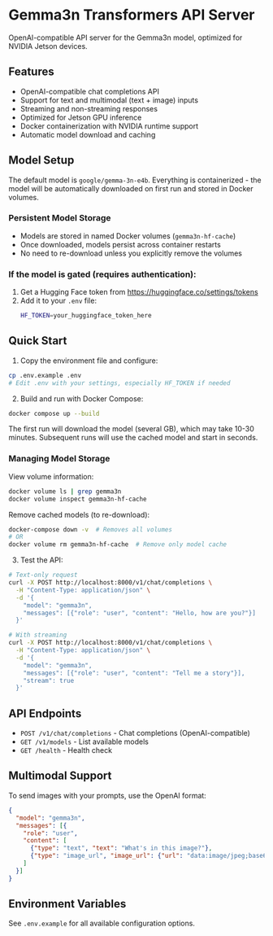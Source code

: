 # Gemma3n Transformers API Server

OpenAI-compatible API server for the Gemma3n model, optimized for NVIDIA Jetson devices.

## Features

- OpenAI-compatible chat completions API
- Support for text and multimodal (text + image) inputs
- Streaming and non-streaming responses
- Optimized for Jetson GPU inference
- Docker containerization with NVIDIA runtime support
- Automatic model download and caching

## Model Setup

The default model is `google/gemma-3n-e4b`. Everything is containerized - the model will be automatically downloaded on first run and stored in Docker volumes.

### Persistent Model Storage
- Models are stored in named Docker volumes (`gemma3n-hf-cache`)
- Once downloaded, models persist across container restarts
- No need to re-download unless you explicitly remove the volumes

### If the model is gated (requires authentication):
1. Get a Hugging Face token from https://huggingface.co/settings/tokens
2. Add it to your `.env` file:
   ```bash
   HF_TOKEN=your_huggingface_token_here
   ```

## Quick Start

1. Copy the environment file and configure:
```bash
cp .env.example .env
# Edit .env with your settings, especially HF_TOKEN if needed
```

2. Build and run with Docker Compose:
```bash
docker compose up --build
```

The first run will download the model (several GB), which may take 10-30 minutes. Subsequent runs will use the cached model and start in seconds.

### Managing Model Storage

View volume information:
```bash
docker volume ls | grep gemma3n
docker volume inspect gemma3n-hf-cache
```

Remove cached models (to re-download):
```bash
docker-compose down -v  # Removes all volumes
# OR
docker volume rm gemma3n-hf-cache  # Remove only model cache
```

3. Test the API:
```bash
# Text-only request
curl -X POST http://localhost:8000/v1/chat/completions \
  -H "Content-Type: application/json" \
  -d '{
    "model": "gemma3n",
    "messages": [{"role": "user", "content": "Hello, how are you?"}]
  }'

# With streaming
curl -X POST http://localhost:8000/v1/chat/completions \
  -H "Content-Type: application/json" \
  -d '{
    "model": "gemma3n",
    "messages": [{"role": "user", "content": "Tell me a story"}],
    "stream": true
  }'
```

## API Endpoints

- `POST /v1/chat/completions` - Chat completions (OpenAI-compatible)
- `GET /v1/models` - List available models
- `GET /health` - Health check

## Multimodal Support

To send images with your prompts, use the OpenAI format:

```json
{
  "model": "gemma3n",
  "messages": [{
    "role": "user",
    "content": [
      {"type": "text", "text": "What's in this image?"},
      {"type": "image_url", "image_url": {"url": "data:image/jpeg;base64,..."}}
    ]
  }]
}
```

## Environment Variables

See `.env.example` for all available configuration options.